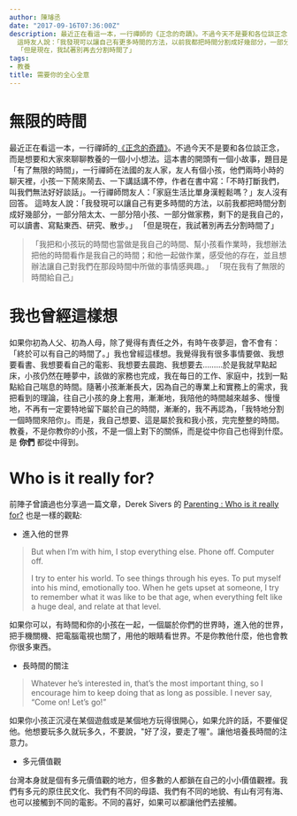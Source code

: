 ```yaml
---
author: 陳璿丞
date: "2017-09-16T07:36:00Z"
description: 最近正在看這一本，一行禪師的《正念的奇蹟》。不過今天不是要和各位談正念，而是想要和大家來聊聊教養的一個小小想法。這本書的開頭有一個小故事，題目是「有了無限的時間」，一行禪師在法國的友人家，友人有個小孩，他們兩時小時的聊天裡，小孩一下鬧來鬧去、一下講話講不停，作者在書中寫：「不時打斷我們，叫我們無法好好談話」。一行禪師問友人：「家庭生活比單身漢輕鬆嗎？」友人沒有回答。
  這時友人說：「我發現可以讓自己有更多時間的方法，以前我都把時間分割成好幾部分，一部分陪太太、一部分陪小孩、一部分做家務，剩下的是我自己的，可以讀書、寫點東西、研究、散步。」
  「但是現在，我試著別再去分割時間了」
tags:
- 教養
title: 需要你的全心全意
---
```


無限的時間
==========

最近正在看這一本，一行禪師的[《正念的奇蹟》](http://www.books.com.tw/exep/assp.php/poligen/products/0010760659?utm_source=poligen&utm_medium=ap-books&utm_content=recommend&utm_campaign=ap-201807)。不過今天不是要和各位談正念，而是想要和大家來聊聊教養的一個小小想法。這本書的開頭有一個小故事，題目是「有了無限的時間」，一行禪師在法國的友人家，友人有個小孩，他們兩時小時的聊天裡，小孩一下鬧來鬧去、一下講話講不停，作者在書中寫：「不時打斷我們，叫我們無法好好談話」。一行禪師問友人：「家庭生活比單身漢輕鬆嗎？」友人沒有回答。 這時友人說：「我發現可以讓自己有更多時間的方法，以前我都把時間分割成好幾部分，一部分陪太太、一部分陪小孩、一部分做家務，剩下的是我自己的，可以讀書、寫點東西、研究、散步。」 「但是現在，我試著別再去分割時間了」

> 「我把和小孩玩的時間也當做是我自己的時間、幫小孩看作業時，我想辦法把他的時間看作是我自己的時間；和他一起做作業，感受他的存在，並且想辦法讓自己對我們在那段時間中所做的事情感興趣。」 「現在我有了無限的時間給自己」

<!--more-->
# 我也曾經這樣想

如果你初為人父、初為人母，除了覺得有責任之外，有時午夜夢迴，會不會有：「終於可以有自己的時間了。」我也曾經這樣想。我覺得我有很多事情要做、我想要看書、我想要看自己的電影、我想要去晨跑、我想要去………於是我就早點起床，小孩仍然在睡夢中，該做的家務也完成，我在每日的工作、家庭中，找到一點點給自己喘息的時間。隨著小孩漸漸長大，因為自己的專業上和實務上的需求，我把看到的理論，往自己小孩的身上套用，漸漸地，我陪他的時間越來越多、慢慢地，不再有一定要特地留下屬於自己的時間，漸漸的，我不再認為，「我特地分割一個時間來陪你」。而是，我自己想要、這是屬於我和我小孩，完完整整的時間。 教養，不是你教你的小孩，不是一個上對下的關係，而是從中你自己也得到什麼。是 **你們** 都從中得到。

Who is it really for?
=====================

前陣子曾讀過也分享過一篇文章，Derek Sivers 的 [Parenting : Who is it really for?](https://sivers.org/pa) 也是一樣的觀點:

- 進入他的世界

> But when I’m with him, I stop everything else. Phone off. Computer off.
>
> I try to enter his world. To see things through his eyes. To put myself into his mind, emotionally too. When he gets upset at someone, I try to remember what it was like to be that age, when everything felt like a huge deal, and relate at that level.

如果你可以，有時間和你的小孩在一起，一個屬於你們的世界時，進入他的世界，把手機關機、把電腦電視也關了，用他的眼睛看世界。不是你教他什麼，他也會教你很多東西。

- 長時間的關注

> Whatever he’s interested in, that’s the most important thing, so I encourage him to keep doing that as long as possible. I never say, “Come on! Let’s go!”

如果你小孩正沉浸在某個遊戲或是某個地方玩得很開心，如果允許的話，不要催促他。他想要玩多久就玩多久，不要說，"好了沒，要走了喔"。讓他培養長時間的注意力。

- 多元價值觀

台灣本身就是個有多元價值觀的地方，但多數的人都鎖在自己的小小價值觀裡。我們有多元的原住民文化、我們有不同的母語、我們有不同的地貌、有山有河有海、也可以接觸到不同的電影。不同的喜好，如果可以都讓他們去接觸。
